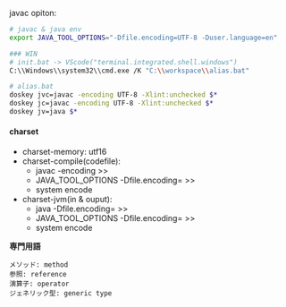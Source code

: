 javac opiton:
```bash
# javac & java env
export JAVA_TOOL_OPTIONS="-Dfile.encoding=UTF-8 -Duser.language=en"

### WIN
# init.bat -> VScode("terminal.integrated.shell.windows")
C:\\Windows\\system32\\cmd.exe /K "C:\\workspace\\alias.bat"

# alias.bat
doskey jvc=javac -encoding UTF-8 -Xlint:unchecked $*
doskey jc=javac -encoding UTF-8 -Xlint:unchecked $*
doskey jv=java $*
```

#### charset
* charset-memory: utf16
* charset-compile(codefile):
	* javac -encoding <charset>  >>
	* JAVA_TOOL_OPTIONS -Dfile.encoding=<charset>  >>
	* system encode
* charset-jvm(in & ouput):
	* java -Dfile.encoding=<charset>  >>
	* JAVA_TOOL_OPTIONS -Dfile.encoding=<charset>  >>
	* system encode
	
**専門用語**
```
メソッド: method
参照: reference
演算子: operator
ジェネリック型: generic type
```
